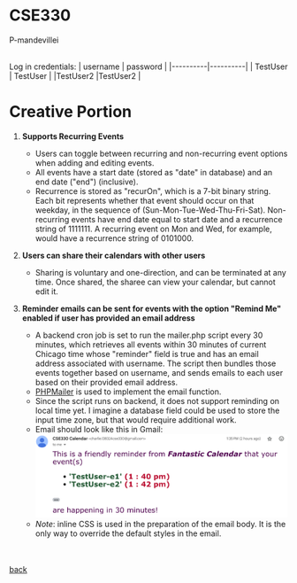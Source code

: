 # CSE330
P-mandevillei<br><br>

Log in credentials:
| username | password |
|----------|----------|
| TestUser | TestUser |
|TestUser2 |TestUser2 |

# Creative Portion
1. **Supports Recurring Events**<br>
   - Users can toggle between recurring and non-recurring event options when adding and editing events.<br>
   - All events have a start date (stored as "date" in database) and an end date ("end") (inclusive).
   - Recurrence is stored as "recurOn", which is a 7-bit binary string. Each bit represents whether that event should occur on that weekday, in the sequence of (Sun-Mon-Tue-Wed-Thu-Fri-Sat). Non-recurring events have end date equal to start date and a recurrence string of 1111111. A recurring event on Mon and Wed, for example, would have a recurrence string of 0101000.
   
2. **Users can share their calendars with other users** <br>
   - Sharing is voluntary and one-direction, and can be terminated at any time. Once shared, the sharee can view your calendar, but cannot edit it.

3. **Reminder emails can be sent for events with the option "Remind Me" enabled if user has provided an email address** <br>
   - A backend cron job is set to run the mailer.php script every 30 minutes, which retrieves all events within 30 minutes of current Chicago time whose "reminder" field is true and has an email address associated with username. The script then bundles those events together based on username, and sends emails to each user based on their provided email address.
   - [PHPMailer](https://github.com/PHPMailer/PHPMailer) is used to implement the email function.
   - Since the script runs on backend, it does not support reminding on local time yet. I imagine a database field could be used to store the input time zone, but that would require additional work.
   - Email should look like this in Gmail:
   ![Gmail format example](./gmail_example.png)
   - *Note*: inline CSS is used in the preparation of the email body. It is the only way to override the default styles in the email.



<br><br>
[back](../README.md)